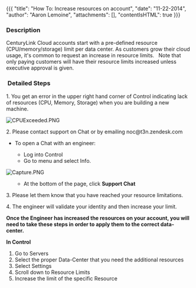 {{{
  "title": "How To: Increase resources on account",
  "date": "11-22-2014",
  "author": "Aaron Lemoine",
  "attachments": [],
  "contentIsHTML": true
}}}

<h3>Description&nbsp;</h3>
<p>CenturyLink Cloud accounts start with a pre-defined resource (CPU/memory/storage) limit per data center. As customers grow their cloud usage, it's common to request an increase in resource limits.&nbsp; &nbsp;Note that only paying customers will have
  their resource limits increased unless executive approval is given.</p>
<h3>&nbsp;Detailed Steps</h3>
<p>1. You get an error in the upper right hand corner of Control indicating lack of resources (CPU, Memory, Storage) when you are building a new machine.</p>
<p><img src="https://t3n.zendesk.com/attachments/token/lXSL4VPNW8yC7wRFVPzLhh5kE/?name=CPUExceeded.PNG" alt="CPUExceeded.PNG" />
</p>
<p>2. Please contact support on Chat or by emailing&nbsp;noc@t3n.zendesk.com</p>
<ul>
  <li>To open a Chat with an engineer: </li>
  <ul>
    <li>Log into Control</li>
    <li>Go to menu and select Info.&nbsp;</li>
  </ul>
</ul>
<p><img src="https://t3n.zendesk.com/attachments/token/JYVhFf35QN9OzgBHyjLMyEdql/?name=Capture.PNG" alt="Capture.PNG" />
</p>
<ul>
  <ul>
    <li>At the bottom of the page, click <strong>Support Chat</strong>
    </li>
  </ul>
</ul>
<p>3. Please let them know that you have reached your resource limitations.</p>
<p>4. The engineer will validate your identity and then increase your limit.</p>
<p><strong>Once the Engineer has increased the resources on your account, you will need to take these steps in order to apply them to the correct data-center.&nbsp;</strong>
</p>
<p><strong>In Control</strong></p>
<ol>
  <li>Go to Servers&nbsp;</li>
  <li>Select the proper Data-Center that you need the additional resources</li>
  <li>Select Settings</li>
  <li>Scroll down to Resource Limits</li>
  <li>Increase the limit of the specific Resource</li>
</ol>